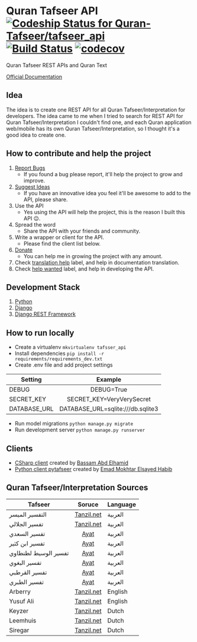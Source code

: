 # Quran Tafseer API [![Codeship Status for Quran-Tafseer/tafseer_api](https://app.codeship.com/projects/8bc13660-dd1b-0136-eb69-5213487ae4ca/status?branch=master)](https://app.codeship.com/projects/317993) [![Build Status](https://travis-ci.org/Quran-Tafseer/tafseer_api.svg?branch=master)](https://travis-ci.org/Quran-Tafseer/tafseer_api) [![codecov](https://codecov.io/gh/EmadMokhtar/tafseer_api/branch/master/graph/badge.svg)](https://codecov.io/gh/EmadMokhtar/tafseer_api)

Quran Tafseer REST APIs and Quran Text

[Official Documentation](http://api.quran-tafseer.com/en/docs/)

## Idea

The idea is to create one REST API for all Quran Tafseer/Interpretation for developers.
The idea came to me when I tried to search for REST API for Quran Tafseer/Interpretation I couldn't find one,
and each Quran application web/mobile has its own Quran Tafseer/Interpretation, so I thought it's a good idea
to create one.


## How to contribute and help the project

1. [Report Bugs](https://github.com/EmadMokhtar/tafseer_api/issues/new)
    * If you found a bug please report, it'll help the project to grow and improve.
1. [Suggest Ideas](https://github.com/EmadMokhtar/tafseer_api/issues/new)
    * If you have an innovative idea you feel it'll be awesome to add to the API, please share.
1. Use the API
    * Yes using the API will help the project, this is the reason I built this API 😉.
1. Spread the word
    * Share the API with your friends and community.
1. Write a wrapper or client for the API.
    * Please find the client list below.
1. [Donate](https://www.paypal.me/emadhabib/1)
    * You can help me in growing the project with any amount.
1. Check [translation help](https://github.com/EmadMokhtar/tafseer_api/labels/translation%20help) label, and help in documentation translation.
1. Check [help wanted](https://github.com/EmadMokhtar/tafseer_api/labels/help%20wanted) label, and help in developing the API.

## Development Stack

1. [Python](https://www.python.org/)
1. [Django](https://www.djangoproject.com/)
1. [Django REST Framework](http://www.django-rest-framework.org/)

## How to run locally

* Create a virtualenv
    `mkvirtualenv tafsser_api`
* Install dependencies
    `pip install -r requirements/requirements_dev.txt`
* Create .env file and add project settings

|   Setting    |    Example     |
| ------------- |:-------------:|
|   DEBUG    |    DEBUG=True     |
|   SECRET_KEY    |    SECRET_KEY=VeryVerySecret     |
|   DATABASE_URL    |    DATABASE_URL=sqlite:///db.sqlite3     |


* Run model migrations
    `python manage.py migrate`
* Run development server
    `python manage.py runserver`

## Clients

* [CSharp client](https://github.com/xh0/QuranTafseerCSharpClient) created by [Bassam Abd Elhamid](https://github.com/xh0)
* [Python client pytafseer](https://pypi.org/project/pytafseer/) created by [Emad Mokhtar Elsayed Habib](https://github.com/emadmokhtar)

## Quran Tafseer/Interpretation Sources

|   Tafseer    |   Soruce      | Language |
| ------------- |:-------------:|---------|
|التفسير الميسر| [Tanzil.net](http://tanzil.net/trans/) | العربية |
|تفسير الجلالي| [Tanzil.net](http://tanzil.net/trans/)     | العربية 
|تفسير السعدي| [Ayat](http://quran.ksu.edu.sa)| العربية 
|تفسير ابن كثير| [Ayat](http://quran.ksu.edu.sa)| العربية 
|تفسير الوسيط لطنطاوي| [Ayat](http://quran.ksu.edu.sa)| العربية 
|تفسير البغوي| [Ayat](http://quran.ksu.edu.sa)| العربية 
|تفسير القرطبي| [Ayat](http://quran.ksu.edu.sa)| العربية 
|تفسير الطبري| [Ayat](http://quran.ksu.edu.sa)|  العربية 
Arberry | [Tanzil.net](http://tanzil.net/trans/) | English |
Yusuf Ali | [Tanzil.net](http://tanzil.net/trans/) |English |
Keyzer | [Tanzil.net](http://tanzil.net/trans/) | Dutch |
Leemhuis | [Tanzil.net](http://tanzil.net/trans/) | Dutch |
Siregar | [Tanzil.net](http://tanzil.net/trans/) | Dutch |
